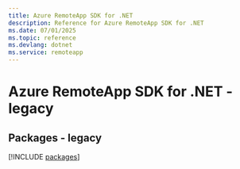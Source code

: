 ```yaml
---
title: Azure RemoteApp SDK for .NET
description: Reference for Azure RemoteApp SDK for .NET
ms.date: 07/01/2025
ms.topic: reference
ms.devlang: dotnet
ms.service: remoteapp
---
```

# Azure RemoteApp SDK for .NET - legacy
## Packages - legacy
[!INCLUDE [packages](remoteapp-index.md)]